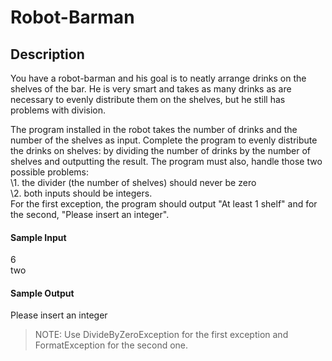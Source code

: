 # Robot-Barman

## Description
You have a robot-barman and his goal is to neatly arrange drinks on the shelves of the bar. He is very smart and takes as many drinks as are necessary to evenly distribute them on the shelves, but he still has problems with division.

The program installed in the robot takes the number of drinks and the number of the shelves as input.
Complete the program to evenly distribute the drinks on shelves: by dividing the number of drinks by the number of shelves and outputting the result.
The program must also, handle those two possible problems: <br>
\1. the divider (the number of shelves) should never be zero <br>
\2. both inputs should be integers. <br>
For the first exception, the program should output "At least 1 shelf" and for the second, "Please insert an integer".

#### Sample Input
6 <br>
two

#### Sample Output
Please insert an integer

> NOTE: Use DivideByZeroException for the first exception and FormatException for the second one.
